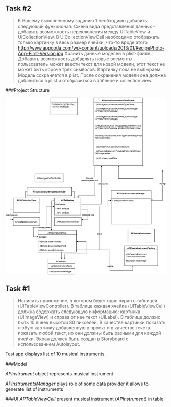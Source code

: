 
## Task #2

>К Вашему выполненному заданию 1 необходимо добавить следующий функционал:
Смена вида представления данных - добавить возможность переключения между UITableView и UICollectionView. В UICollectionViewCell необходимо отображать только картинку в весь размер ячейки, что-то вроде этого http://www.appcoda.com/wp-content/uploads/2013/01/RecipePhoto-App-First-Version.jpg
Хранить данные моделей в plist-файле
Добавить возможность добавлять новые элементы - пользователь может ввести текст для новой модели, этот текст не может быть короче трех символов. Картинку пока не выбыраем. Модель сохраняется в plist. После сохранения модели она должна добавиться в plist и отобразиться в таблице и collection view. 


###Project Structure

![alt tag](https://raw.githubusercontent.com/YAInternship2015/AndrewPetrovTask1/master/Task2ClassesDiagram.png)



## Task #1

>Написать приложение, в котором будет один экран с таблицей (UITableViewController). В таблице каждая ячейка (UITableViewCell) должна содержать следующую информацию:  картинка (UIImageView) и справа от нее текст (UILabel). В таблице должно быть 10 ячеек высотой 80 пикселей.  В качестве картинки показать любую картинку добавленную в проект и в качестве текста показать любой текст, но они должны быть разными для каждой ячейки.  Экран должен быть создан в Storyboard с использованием Autolayout.

Test app displays list of 10 musical instruments.

###Model


*APInstrument* object represents musical instrument

*APInstrumentsManager* plays role of some data provider it allows to generate list of instruments

###UI
*APTableViewCell* present musical instrument (*APInstrument*) in table

